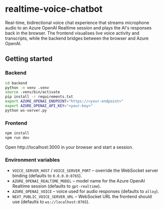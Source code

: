 # realtime-voice-chatbot

Real-time, bidirectional voice chat experience that streams microphone audio to an Azure OpenAI Realtime session and plays the AI's responses back in the browser. The frontend visualises live voice activity and transcripts, while the backend bridges between the browser and Azure OpenAI.

## Getting started

### Backend

```bash
cd backend
python -m venv .venv
source .venv/bin/activate
pip install -r requirements.txt
export AZURE_OPENAI_ENDPOINT="https://<your-endpoint>"
export AZURE_OPENAI_API_KEY="<your-key>"
python ws-server.py
```

### Frontend

```bash
npm install
npm run dev
```

Open http://localhost:3000 in your browser and start a session.

### Environment variables

* `VOICE_SERVER_HOST` / `VOICE_SERVER_PORT` – override the WebSocket server binding (defaults to `0.0.0.0:8765`).
* `AZURE_OPENAI_REALTIME_MODEL` – model name for the Azure OpenAI Realtime session (defaults to `gpt-realtime`).
* `AZURE_OPENAI_VOICE` – voice used for audio responses (defaults to `alloy`).
* `NEXT_PUBLIC_VOICE_SERVER_URL` – WebSocket URL the frontend should use (defaults to `ws://localhost:8765`).
